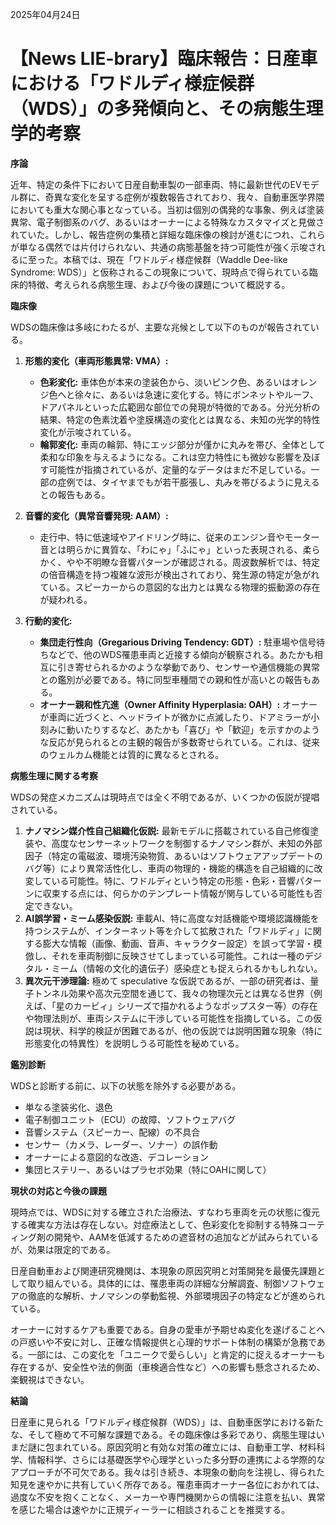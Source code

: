 2025年04月24日

# 【News LIE-brary】臨床報告：日産車における「ワドルディ様症候群（WDS）」の多発傾向と、その病態生理学的考察

**序論**

近年、特定の条件下において日産自動車製の一部車両、特に最新世代のEVモデル群に、奇異な変化を呈する症例が複数報告されており、我々、自動車医学界隈においても重大な関心事となっている。当初は個別の偶発的な事象、例えば塗装異常、電子制御系のバグ、あるいはオーナーによる特殊なカスタマイズと見做されていた。しかし、報告症例の集積と詳細な臨床像の検討が進むにつれ、これらが単なる偶然では片付けられない、共通の病態基盤を持つ可能性が強く示唆されるに至った。本稿では、現在「ワドルディ様症候群（Waddle Dee-like Syndrome: WDS）」と仮称されるこの現象について、現時点で得られている臨床的特徴、考えられる病態生理、および今後の課題について概説する。

**臨床像**

WDSの臨床像は多岐にわたるが、主要な兆候として以下のものが報告されている。

1.  **形態的変化（車両形態異常: VMA）:**
    *   **色彩変化:** 車体色が本来の塗装色から、淡いピンク色、あるいはオレンジ色へと徐々に、あるいは急速に変化する。特にボンネットやルーフ、ドアパネルといった広範囲な部位での発現が特徴的である。分光分析の結果、特定の色素沈着や塗膜構造の変化とは異なる、未知の光学的特性変化が示唆されている。
    *   **輪郭変化:** 車両の輪郭、特にエッジ部分が僅かに丸みを帯び、全体として柔和な印象を与えるようになる。これは空力特性にも微妙な影響を及ぼす可能性が指摘されているが、定量的なデータはまだ不足している。一部の症例では、タイヤまでもが若干膨張し、丸みを帯びるように見えるとの報告もある。

2.  **音響的変化（異常音響発現: AAM）:**
    *   走行中、特に低速域やアイドリング時に、従来のエンジン音やモーター音とは明らかに異質な、「わにゃ」「ふにゃ」といった表現される、柔らかく、やや不明瞭な音響パターンが確認される。周波数解析では、特定の倍音構造を持つ複雑な波形が検出されており、発生源の特定が急がれている。スピーカーからの意図的な出力とは異なる物理的振動源の存在が疑われる。

3.  **行動的変化:**
    *   **集団走行性向（Gregarious Driving Tendency: GDT）:** 駐車場や信号待ちなどで、他のWDS罹患車両と近接する傾向が観察される。あたかも相互に引き寄せられるかのような挙動であり、センサーや通信機能の異常との鑑別が必要である。特に同型車種間での親和性が高いとの報告もある。
    *   **オーナー親和性亢進（Owner Affinity Hyperplasia: OAH）:** オーナーが車両に近づくと、ヘッドライトが微かに点滅したり、ドアミラーが小刻みに動いたりするなど、あたかも「喜び」や「歓迎」を示すかのような反応が見られるとの主観的報告が多数寄せられている。これは、従来のウェルカム機能とは質的に異なるとされる。

**病態生理に関する考察**

WDSの発症メカニズムは現時点では全く不明であるが、いくつかの仮説が提唱されている。

1.  **ナノマシン媒介性自己組織化仮説:** 最新モデルに搭載されている自己修復塗装や、高度なセンサーネットワークを制御するナノマシン群が、未知の外部因子（特定の電磁波、環境汚染物質、あるいはソフトウェアアップデートのバグ等）により異常活性化し、車両の物理的・機能的構造を自己組織的に改変している可能性。特に、ワドルディという特定の形態・色彩・音響パターンに収束する点には、何らかのテンプレート情報が関与している可能性も否定できない。
2.  **AI誤学習・ミーム感染仮説:** 車載AI、特に高度な対話機能や環境認識機能を持つシステムが、インターネット等を介して拡散された「ワドルディ」に関する膨大な情報（画像、動画、音声、キャラクター設定）を誤って学習・模倣し、それを車両制御に反映させてしまっている可能性。これは一種のデジタル・ミーム（情報の文化的遺伝子）感染症とも捉えられるかもしれない。
3.  **異次元干渉理論:** 極めて speculative な仮説であるが、一部の研究者は、量子トンネル効果や高次元空間を通じて、我々の物理次元とは異なる世界（例えば、「星のカービィ」シリーズで描かれるようなポップスター等）の存在や物理法則が、車両システムに干渉している可能性を指摘している。この仮説は現状、科学的検証が困難であるが、他の仮説では説明困難な現象（特に形態変化の特異性）を説明しうる可能性を秘めている。

**鑑別診断**

WDSと診断する前に、以下の状態を除外する必要がある。

*   単なる塗装劣化、退色
*   電子制御ユニット（ECU）の故障、ソフトウェアバグ
*   音響システム（スピーカー、配線）の不具合
*   センサー（カメラ、レーダー、ソナー）の誤作動
*   オーナーによる意図的な改造、デコレーション
*   集団ヒステリー、あるいはプラセボ効果（特にOAHに関して）

**現状の対応と今後の課題**

現時点では、WDSに対する確立された治療法、すなわち車両を元の状態に復元する確実な方法は存在しない。対症療法として、色彩変化を抑制する特殊コーティング剤の開発や、AAMを低減するための遮音材の追加などが試みられているが、効果は限定的である。

日産自動車および関連研究機関は、本現象の原因究明と対策開発を最優先課題として取り組んでいる。具体的には、罹患車両の詳細な分解調査、制御ソフトウェアの徹底的な解析、ナノマシンの挙動監視、外部環境因子の特定などが進められている。

オーナーに対するケアも重要である。自身の愛車が予期せぬ変化を遂げることへの戸惑いや不安に対し、正確な情報提供と心理的サポート体制の構築が急務である。一部には、この変化を「ユニークで愛らしい」と肯定的に捉えるオーナーも存在するが、安全性や法的側面（車検適合性など）への影響も懸念されるため、楽観視はできない。

**結論**

日産車に見られる「ワドルディ様症候群（WDS）」は、自動車医学における新たな、そして極めて不可解な課題である。その臨床像は多彩であり、病態生理はいまだ謎に包まれている。原因究明と有効な対策の確立には、自動車工学、材料科学、情報科学、さらには基礎医学や心理学といった多分野の連携による学際的なアプローチが不可欠である。我々は引き続き、本現象の動向を注視し、得られた知見を速やかに共有していく所存である。罹患車両オーナー各位におかれては、過度な不安を抱くことなく、メーカーや専門機関からの情報に注意を払い、異常を感じた場合は速やかに正規ディーラーに相談されることを推奨する。